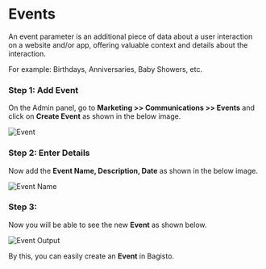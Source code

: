 # Events

An event parameter is an additional piece of data about a user interaction on a website and/or app, offering valuable context and details about the interaction. 

For example: Birthdays, Anniversaries, Baby Showers, etc. 

### Step 1: Add Event

On the Admin panel, go to **Marketing >> Communications >> Events** and click on **Create Event** as shown in the below image.

<img src="/images/marketing/event.png" alt="Event" />

### Step 2: Enter Details

Now add the **Event Name, Description, Date** as shown in the below image.

<img src="/images/marketing/eventName.png" alt="Event Name" />

### Step 3: 

Now you will be able to see the new **Event** as shown below.

<img src="/images/marketing/eventOutput.png" alt="Event Output" />

By this, you can easily create an **Event** in Bagisto.
